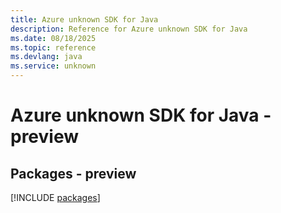 ```yaml
---
title: Azure unknown SDK for Java
description: Reference for Azure unknown SDK for Java
ms.date: 08/18/2025
ms.topic: reference
ms.devlang: java
ms.service: unknown
---
```

# Azure unknown SDK for Java - preview
## Packages - preview
[!INCLUDE [packages](unknown-index.md)]